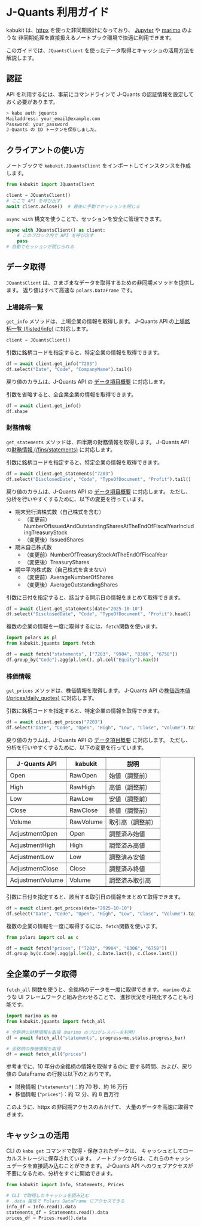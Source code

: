 # J-Quants 利用ガイド

kabukit は、[httpx](https://www.python-httpx.org/) を使った非同期設計になっており、
[Jupyter](https://jupyter.org/) や [marimo](https://marimo.io/) のような
非同期処理を直接扱えるノートブック環境で快適に利用できます。

このガイドでは、`JQuantsClient` を使ったデータ取得とキャッシュの活用方法を解説します。

## 認証

API を利用するには、事前にコマンドラインで J-Quants の認証情報を設定しておく必要があります。

```bash
> kabu auth jquants
Mailaddress: your_email@example.com
Password: your_password
J-Quants の ID トークンを保存しました。
```

## クライアントの使い方

ノートブックで `kabukit.JQuantsClient` をインポートしてインスタンスを作成します。

```python exec="1" source="1"
from kabukit import JQuantsClient

client = JQuantsClient()
# ここで API を呼び出す
await client.aclose()  # 最後に手動でセッションを閉じる
```

`async with` 構文を使うことで、セッションを安全に管理できます。

```python exec="1" source="1"
async with JQuantsClient() as client:
    # このブロック内で API を呼び出す
    pass
# 自動でセッションが閉じられる
```

## データ取得

`JQuantsClient` は、さまざまなデータを取得するための非同期メソッドを提供します。
返り値はすべて高速な `polars.DataFrame` です。

### 上場銘柄一覧

`get_info` メソッドは、上場企業の情報を取得します。
J-Quants API の[上場銘柄一覧 (/listed/info)](https://jpx.gitbook.io/j-quants-ja/api-reference/listed_info)
に対応します。

```python .md#_
client = JQuantsClient()
```

引数に銘柄コードを指定すると、特定企業の情報を取得できます。

```python exec="1" source="material-block"
df = await client.get_info("7203")
df.select("Date", "Code", "CompanyName").tail()
```

戻り値のカラムは、J-Quants API の
[データ項目概要](https://jpx.gitbook.io/j-quants-ja/api-reference/listed_info#dta)
に対応します。

引数を省略すると、全企業企業の情報を取得できます。

```python exec="1" source="material-block"
df = await client.get_info()
df.shape
```

### 財務情報

`get_statements` メソッドは、四半期の財務情報を取得します。
J-Quants API の[財務情報 (/fins/statements)](https://jpx.gitbook.io/j-quants-ja/api-reference/statements)
に対応します。

引数に銘柄コードを指定すると、特定企業の情報を取得できます。

```python exec="1" source="material-block"
df = await client.get_statements("7203")
df.select("DisclosedDate", "Code", "TypeOfDocument", "Profit").tail()
```

戻り値のカラムは、J-Quants API の
[データ項目概要](https://jpx.gitbook.io/j-quants-ja/api-reference/statements#dta)
に対応します。
ただし、分析を行いやすくするために、以下の変更を行っています。

- 期末発行済株式数（自己株式を含む）
    - （変更前）NumberOfIssuedAndOutstandingSharesAtTheEndOfFiscalYearIncludingTreasuryStock
    - （変更後）IssuedShares
- 期末自己株式数
    - （変更前）NumberOfTreasuryStockAtTheEndOfFiscalYear
    - （変更後）TreasuryShares
- 期中平均株式数（自己株式を含まない）
    - （変更前）AverageNumberOfShares
    - （変更後）AverageOutstandingShares

引数に日付を指定すると、該当する開示日の情報をまとめて取得できます。

```python exec="1" source="material-block"
df = await client.get_statements(date="2025-10-10")
df.select("DisclosedDate", "Code", "TypeOfDocument", "Profit").head()
```

複数の企業の情報を一度に取得するには、`fetch`関数を使います。

```python exec="1" source="material-block"
import polars as pl
from kabukit.jquants import fetch

df = await fetch("statements", ["7203", "9984", "8306", "6758"])
df.group_by("Code").agg(pl.len(), pl.col("Equity").max())
```

### 株価情報

`get_prices` メソッドは、株価情報を取得します。
J-Quants API の[株価四本値 (/prices/daily_quotes)](https://jpx.gitbook.io/j-quants-ja/api-reference/daily_quotes)
に対応します。

引数に銘柄コードを指定すると、特定企業の情報を取得できます。

```python exec="1" source="material-block"
df = await client.get_prices("7203")
df.select("Date", "Code", "Open", "High", "Low", "Close", "Volume").tail()
```

戻り値のカラムは、J-Quants API の
[データ項目概要](https://jpx.gitbook.io/j-quants-ja/api-reference/daily_quotes#dta)
に対応します。
ただし、分析を行いやすくするために、以下の変更を行っています。

<table border="1" class="dataframe">
<thead>
<tr><th>J-Quants API</th><th>kabukit</th><th>説明</th></tr>
</thead>
<tbody>
<tr><td>Open</td><td>RawOpen</td><td>始値（調整前）</td></tr>
<tr><td>High</td><td>RawHigh</td><td>高値（調整前）</td></tr>
<tr><td>Low</td><td>RawLow</td><td>安値（調整前）</td></tr>
<tr><td>Close</td><td>RawClose</td><td>終値（調整前）</td></tr>
<tr><td>Volume</td><td>RawVolume</td><td>取引高（調整前）</td></tr>
<tr><td>AdjustmentOpen</td><td>Open</td><td>調整済み始値</td></tr>
<tr><td>AdjustmentHigh</td><td>High</td><td>調整済み高値</td></tr>
<tr><td>AdjustmentLow</td><td>Low</td><td>調整済み安値</td></tr>
<tr><td>AdjustmentClose</td><td>Close</td><td>調整済み終値</td></tr>
<tr><td>AdjustmentVolume</td><td>Volume</td><td>調整済み取引高</td></tr>
</tbody>
</table>

引数に日付を指定すると、該当する取引日の情報をまとめて取得できます。

```python exec="1" source="material-block"
df = await client.get_prices(date="2025-10-10")
df.select("Date", "Code", "Open", "High", "Low", "Close", "Volume").tail()
```

複数の企業の情報を一度に取得するには、`fetch`関数を使います。

```python exec="1" source="material-block"
from polars import col as c

df = await fetch("prices", ["7203", "9984", "8306", "6758"])
df.group_by(c.Code).agg(pl.len(), c.Date.last(), c.Close.last())
```

## 全企業のデータ取得

`fetch_all` 関数を使うと、全銘柄のデータを一度に取得できます。
`marimo` のような UI フレームワークと組み合わせることで、
進捗状況を可視化することも可能です。

```python
import marimo as mo
from kabukit.jquants import fetch_all

# 全銘柄の財務情報を取得（marimo のプログレスバーを利用）
df = await fetch_all("statements", progress=mo.status.progress_bar)

# 全銘柄の株価情報を取得
df = await fetch_all("prices")
```

参考までに、10 年分の全銘柄の情報を取得するのに
要する時間、および、戻り値の DataFrame の行数は以下のとおりです。

- 財務情報 (`"statements"`)：約 70 秒、約 16 万行
- 株価情報 (`"prices"`)：約 12 分、約 8 百万行

このように、httpx の非同期アクセスのおかげて、
大量のデータを高速に取得できます。

## キャッシュの活用

CLI の `kabu get` コマンドで取得・保存されたデータは、
キャッシュとしてローカルストレージに保存されています。
ノートブックからは、これらのキャッシュデータを直接読み込むことができます。
J-Quants API へのウェブアクセスが不要になるため、分析をすぐに開始できます。

```python
from kabukit import Info, Statements, Prices

# CLI で取得したキャッシュを読み込む
# .data 属性で Polars DataFrame にアクセスできる
info_df = Info.read().data
statements_df = Statements.read().data
prices_df = Prices.read().data
```
